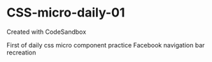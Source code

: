 # CSS-micro-daily-01
Created with CodeSandbox

First of daily css micro component practice
Facebook navigation bar recreation
